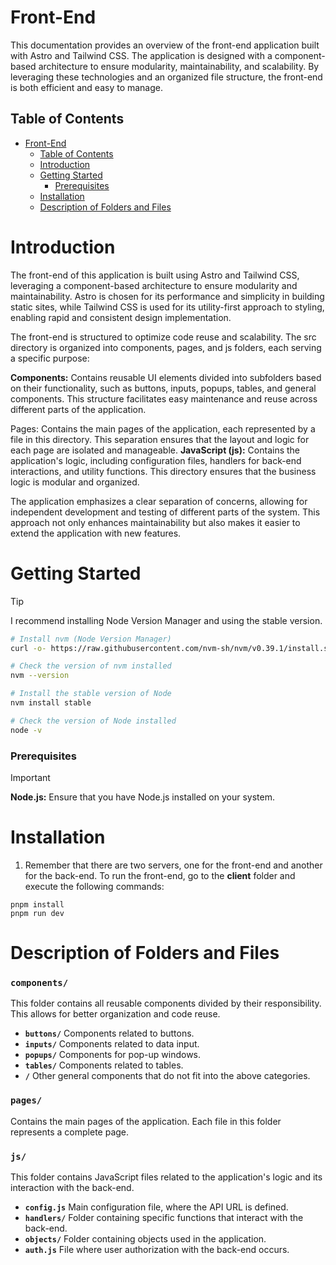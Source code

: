 # Front-End

This documentation provides an overview of the front-end application built with Astro and Tailwind CSS. The application is designed with a component-based architecture to ensure modularity, maintainability, and scalability. By leveraging these technologies and an organized file structure, the front-end is both efficient and easy to manage.

## Table of Contents

- [Front-End](#Front-End)
  - [Table of Contents](#table-of-contents)
  - [Introduction](#introduction)
  - [Getting Started](#getting-started)
    - [Prerequisites](#prerequisites)
  - [Installation](#installation)
  - [Description of Folders and Files](#description-of-folders-and-files)
 
# Introduction

The front-end of this application is built using Astro and Tailwind CSS, leveraging a component-based architecture to ensure modularity and maintainability. Astro is chosen for its performance and simplicity in building static sites, while Tailwind CSS is used for its utility-first approach to styling, enabling rapid and consistent design implementation.

The front-end is structured to optimize code reuse and scalability. The src directory is organized into components, pages, and js folders, each serving a specific purpose:

**Components:** Contains reusable UI elements divided into subfolders based on their functionality, such as buttons, inputs, popups, tables, and general components. This structure facilitates easy maintenance and reuse across different parts of the application.

Pages: Contains the main pages of the application, each represented by a file in this directory. This separation ensures that the layout and logic for each page are isolated and manageable.
**JavaScript (js):** Contains the application's logic, including configuration files, handlers for back-end interactions, and utility functions. This directory ensures that the business logic is modular and organized.

The application emphasizes a clear separation of concerns, allowing for independent development and testing of different parts of the system. This approach not only enhances maintainability but also makes it easier to extend the application with new features.

# Getting Started

> [!TIP]
> I recommend installing Node Version Manager and using the stable version.

```bash
# Install nvm (Node Version Manager)
curl -o- https://raw.githubusercontent.com/nvm-sh/nvm/v0.39.1/install.sh | bash

# Check the version of nvm installed
nvm --version

# Install the stable version of Node
nvm install stable

# Check the version of Node installed
node -v
```

### Prerequisites

> [!IMPORTANT]
> **Node.js:** Ensure that you have Node.js installed on your system.

# Installation

1. Remember that there are two servers, one for the front-end and another for the back-end. To run the front-end, go to the **client** folder and execute the following commands:
```
pnpm install
pnpm run dev
```

# Description of Folders and Files

### **`components/`**
This folder contains all reusable components divided by their responsibility. This allows for better organization and code reuse.

- **`buttons/`** Components related to buttons.
- **`inputs/`** Components related to data input.
- **`popups/`** Components for pop-up windows.
- **`tables/`** Components related to tables.
- **`/`** Other general components that do not fit into the above categories.

### **`pages/`**
Contains the main pages of the application. Each file in this folder represents a complete page.

### **`js/`**
This folder contains JavaScript files related to the application's logic and its interaction with the back-end.

- **`config.js`** Main configuration file, where the API URL is defined.
- **`handlers/`** Folder containing specific functions that interact with the back-end.
- **`objects/`** Folder containing objects used in the application.
- **`auth.js`** File where user authorization with the back-end occurs.
